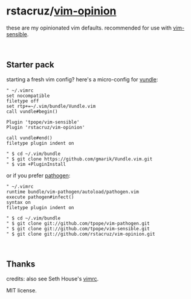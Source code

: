 # rstacruz/[vim-opinion](plugin/options.vim)

these are my opinionated vim defaults.
recommended for use with [vim-sensible](https://github.com/tpope/vim-sensible).

<br>

## Starter pack

starting a fresh vim config? here's a micro-config for [vundle]:

```vim
" ~/.vimrc
set nocompatible
filetype off
set rtp+=~/.vim/bundle/Vundle.vim
call vundle#begin()

Plugin 'tpope/vim-sensible'
Plugin 'rstacruz/vim-opinion'

call vundle#end()
filetype plugin indent on

" $ cd ~/.vim/bundle
" $ git clone https://github.com/gmarik/Vundle.vim.git
" $ vim +PluginInstall
```

or if you prefer [pathogen]:

```vim
" ~/.vimrc
runtime bundle/vim-pathogen/autoload/pathogen.vim
execute pathogen#infect()
syntax on
filetype plugin indent on

" $ cd ~/.vim/bundle
" $ git clone git://github.com/tpope/vim-pathogen.git
" $ git clone git://github.com/tpope/vim-sensible.git
" $ git clone git://github.com/rstacruz/vim-opinion.git
```

<br>

## Thanks

credits: also see Seth House's [vimrc][search].

MIT license.

[search]: https://github.com/search?utf8=%E2%9C%93&q=%22best+goddamn+vimrc+in+the+whole+world%22&type=Code&ref=searchresults
[vundle]: https://github.com/gmarik/Vundle.vim
[pathogen]: http://github.com/tpope/vim-pathogen
